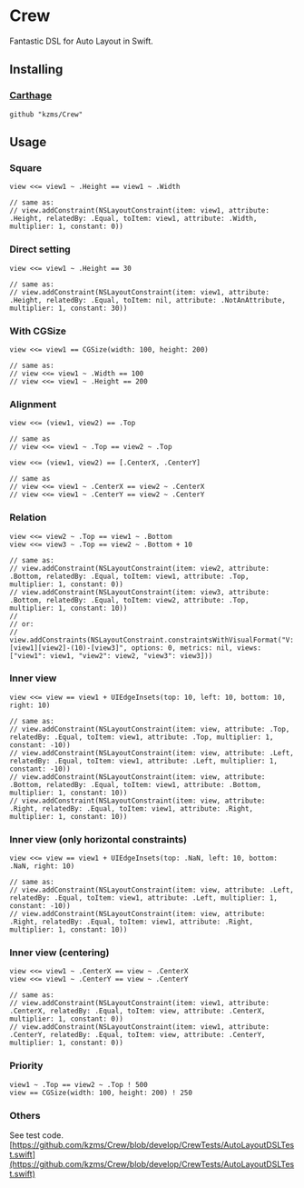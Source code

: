 # Crew

Fantastic DSL for Auto Layout in Swift.

## Installing

### [Carthage](https://github.com/Carthage/Carthage)

    github "kzms/Crew"


## Usage

### Square

    view <<= view1 ~ .Height == view1 ~ .Width

    // same as:
    // view.addConstraint(NSLayoutConstraint(item: view1, attribute: .Height, relatedBy: .Equal, toItem: view1, attribute: .Width, multiplier: 1, constant: 0))

### Direct setting

    view <<= view1 ~ .Height == 30

    // same as:
    // view.addConstraint(NSLayoutConstraint(item: view1, attribute: .Height, relatedBy: .Equal, toItem: nil, attribute: .NotAnAttribute, multiplier: 1, constant: 30))

### With CGSize

    view <<= view1 == CGSize(width: 100, height: 200)

    // same as:
    // view <<= view1 ~ .Width == 100
    // view <<= view1 ~ .Height == 200

### Alignment

    view <<= (view1, view2) == .Top

    // same as
    // view <<= view1 ~ .Top == view2 ~ .Top

    view <<= (view1, view2) == [.CenterX, .CenterY]

    // same as
    // view <<= view1 ~ .CenterX == view2 ~ .CenterX
    // view <<= view1 ~ .CenterY == view2 ~ .CenterY

### Relation

    view <<= view2 ~ .Top == view1 ~ .Bottom
    view <<= view3 ~ .Top == view2 ~ .Bottom + 10

    // same as:
    // view.addConstraint(NSLayoutConstraint(item: view2, attribute: .Bottom, relatedBy: .Equal, toItem: view1, attribute: .Top, multiplier: 1, constant: 0))
    // view.addConstraint(NSLayoutConstraint(item: view3, attribute: .Bottom, relatedBy: .Equal, toItem: view2, attribute: .Top, multiplier: 1, constant: 10))
    //
    // or:
    // view.addConstraints(NSLayoutConstraint.constraintsWithVisualFormat("V:[view1][view2]-(10)-[view3]", options: 0, metrics: nil, views: ["view1": view1, "view2": view2, "view3": view3]))

### Inner view

    view <<= view == view1 + UIEdgeInsets(top: 10, left: 10, bottom: 10, right: 10)

    // same as:
    // view.addConstraint(NSLayoutConstraint(item: view, attribute: .Top, relatedBy: .Equal, toItem: view1, attribute: .Top, multiplier: 1, constant: -10))
    // view.addConstraint(NSLayoutConstraint(item: view, attribute: .Left, relatedBy: .Equal, toItem: view1, attribute: .Left, multiplier: 1, constant: -10))
    // view.addConstraint(NSLayoutConstraint(item: view, attribute: .Bottom, relatedBy: .Equal, toItem: view1, attribute: .Bottom, multiplier: 1, constant: 10))
    // view.addConstraint(NSLayoutConstraint(item: view, attribute: .Right, relatedBy: .Equal, toItem: view1, attribute: .Right, multiplier: 1, constant: 10))

### Inner view (only horizontal constraints)

    view <<= view == view1 + UIEdgeInsets(top: .NaN, left: 10, bottom: .NaN, right: 10)

    // same as:
    // view.addConstraint(NSLayoutConstraint(item: view, attribute: .Left, relatedBy: .Equal, toItem: view1, attribute: .Left, multiplier: 1, constant: -10))
    // view.addConstraint(NSLayoutConstraint(item: view, attribute: .Right, relatedBy: .Equal, toItem: view1, attribute: .Right, multiplier: 1, constant: 10))

### Inner view (centering)

    view <<= view1 ~ .CenterX == view ~ .CenterX
    view <<= view1 ~ .CenterY == view ~ .CenterY

    // same as:
    // view.addConstraint(NSLayoutConstraint(item: view1, attribute: .CenterX, relatedBy: .Equal, toItem: view, attribute: .CenterX, multiplier: 1, constant: 0))
    // view.addConstraint(NSLayoutConstraint(item: view1, attribute: .CenterY, relatedBy: .Equal, toItem: view, attribute: .CenterY, multiplier: 1, constant: 0))

### Priority
    view1 ~ .Top == view2 ~ .Top ! 500
    view == CGSize(width: 100, height: 200) ! 250

### Others

See test code.  
[https://github.com/kzms/Crew/blob/develop/CrewTests/AutoLayoutDSLTest.swift](https://github.com/kzms/Crew/blob/develop/CrewTests/AutoLayoutDSLTest.swift)

